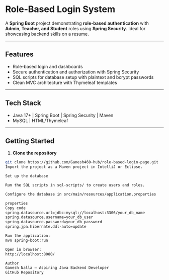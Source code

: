 # Role-Based Login System

A **Spring Boot** project demonstrating **role-based authentication** with **Admin, Teacher, and Student** roles using **Spring Security**. Ideal for showcasing backend skills on a resume.  

---

## Features

- Role-based login and dashboards  
- Secure authentication and authorization with Spring Security  
- SQL scripts for database setup with plaintext and bcrypt passwords  
- Clean MVC architecture with Thymeleaf templates  

---

## Tech Stack

- Java 17+ | Spring Boot | Spring Security | Maven  
- MySQL | HTML/Thymeleaf  

---

## Getting Started

1. **Clone the repository**  
```bash
git clone https://github.com/Ganesh460-hub/role-based-login-page.git
Import the project as a Maven project in IntelliJ or Eclipse.

Set up the database

Run the SQL scripts in sql-scripts/ to create users and roles.

Configure the database in src/main/resources/application.properties

properties
Copy code
spring.datasource.url=jdbc:mysql://localhost:3306/your_db_name
spring.datasource.username=your_db_user
spring.datasource.password=your_db_password
spring.jpa.hibernate.ddl-auto=update

Run the application:
mvn spring-boot:run

Open in browser:
http://localhost:8080/

Author
Ganesh Nalla – Aspiring Java Backend Developer
GitHub Repository
